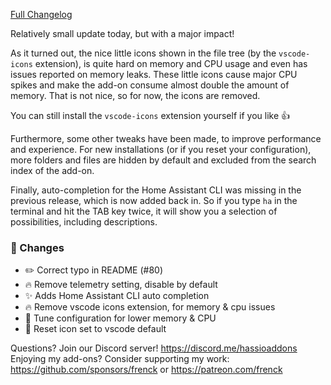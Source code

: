 [Full Changelog][changelog]

Relatively small update today, but with a major impact!

As it turned out, the nice little icons shown in the file tree (by the `vscode-icons` extension), is quite hard on memory and CPU usage and even has issues reported on memory leaks. These little icons cause major CPU spikes and make the add-on consume almost double the amount of memory. That is not nice, so for now, the icons are removed.

You can still install the `vscode-icons` extension yourself if you like 👍 

Furthermore, some other tweaks have been made, to improve performance and experience. For new installations (or if you reset your configuration), more folders and files are hidden by default and excluded from the search index of the add-on.

Finally, auto-completion for the Home Assistant CLI was missing in the previous release, which is now added back in. So if you type `ha` in the terminal and hit the TAB key twice, it will show you a selection of possibilities, including descriptions.

### 🔨 Changes

- ✏️ Correct typo in README (#80)
- :fire: Remove telemetry setting, disable by default
- :sparkles: Adds Home Assistant CLI auto completion
- :fire: Remove vscode icons extension, for memory & cpu issues
- :hammer: Tune configuration for lower memory & CPU
- :hammer: Reset icon set to vscode default

[changelog]: https://github.com/hassio-addons/addon-vscode/compare/v2.0.0...v2.1.0

Questions? Join our Discord server! https://discord.me/hassioaddons
Enjoying my add-ons? Consider supporting my work:
https://github.com/sponsors/frenck or https://patreon.com/frenck